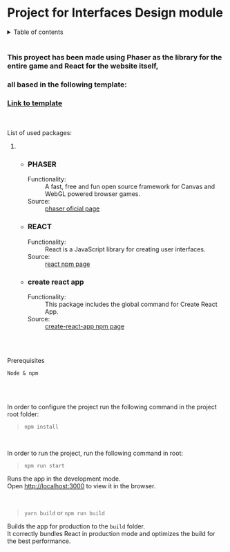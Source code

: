 # Project for Interfaces Design module

<details>
  <summary>Table of contents</summary>
  <ol>
    <li>
      <a href="#about">About The Project</a>
	  <ul>
      <a href="#packages">📚️ Used packages 📚️</a>
	  <li>
	  	<ol>
			<li><a href="#phaser">Phaser</a></li>
			<li><a href="#react">React</a></li>
			<li><a href="#create-react-app">create-react-app</a></li>
	  	</ol>
	  </li>
	  </ul>
    </li>
    <li>
      <a href="#getting-started">Getting Started</a>
      <ul>
        <li><a href="#prerequisites">Prerequisites</a></li>
        <li><a href="#installation">Installation</a></li>
        <li><a href="#run-project">Run the project</a></li>
      </ul>
    </li>
  </ol>
</details>

<br/>

### This proyect has been made using Phaser as the library for the entire game and React for the website itself,
### all based in the following template:
### <a href="https://github.com/kevinshen56714/create-react-phaser3-app">Link to template</a>

<br/>
<br/>

<div id="packages">
	List of used packages:
	<ol>
		<li>
			<ul>
				<li id="phaser">
					<h3>PHASER</h3>
					<dl>
						<dt>Functionality:</dt>
						<dd>A fast, free and fun open source framework for Canvas and WebGL powered browser games.</dd>
						<dt>Source:</dt>
						<dd><a href="https://phaser.io/">phaser oficial page</a></dd>
					</dl>
				</li>
				<li id="react">
					<h3>REACT</h3>
					<dl>
						<dt>Functionality:</dt>
						<dd>React is a JavaScript library for creating user interfaces.</dd>
						<dt>Source:</dt>
						<dd><a href="https://www.npmjs.com/package/react">react npm page</a></dd>
					</dl>
				</li>
				<li id="create-react-app">
					<h3>create react app</h3>
					<dl>
						<dt>Functionality:</dt>
						<dd>This package includes the global command for Create React App.</dd>
						<dt>Source:</dt>
						<dd><a href="https://www.npmjs.com/package/create-react-app">create-react-app npm page</a></dd>
					</dl>
				</li>
			</ul>
		</li>
	</ol>
</div>

<br/>
<br/>

<div id="getting-started">
<div id="prerequisites">
	<p>Prerequisites</p>

	Node & npm

</div>

<br/>
<br/>

<div id="installation">
	<p>In order to configure the project run the following command in the project root folder:</p>
		
> `npm install`

</div>

<br/>

<div id="run-project">
	<p>In order to run the project, run the following command in root:</p>

> `npm run start`


Runs the app in the development mode.\
Open [http://localhost:3000](http://localhost:3000) to view it in the browser.

<br/>

> `yarn build` or `npm run build`

Builds the app for production to the `build` folder.\
It correctly bundles React in production mode and optimizes the build for the best performance.
</div>
